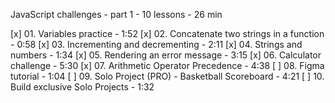 JavaScript challenges - part 1 - 10 lessons - 26 min

[x] 01. Variables practice - 1:52
[x] 02. Concatenate two strings in a function - 0:58
[x] 03. Incrementing and decrementing - 2:11
[x] 04. Strings and numbers - 1:34
[x] 05. Rendering an error message - 3:15
[x] 06. Calculator challenge - 5:30
[x] 07. Arithmetic Operator Precedence - 4:38
[ ] 08. Figma tutorial - 1:04
[ ] 09. Solo Project (PRO) - Basketball Scoreboard - 4:21
[ ] 10. Build exclusive Solo Projects - 1:32